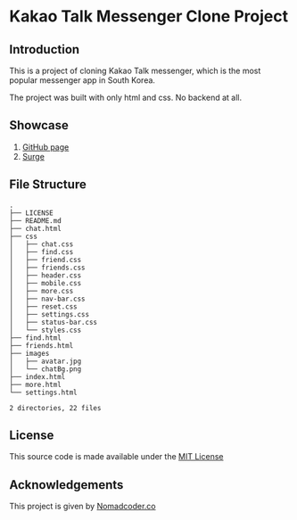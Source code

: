# Kakao Talk Messenger Clone Project
## Introduction  
This is a project of cloning Kakao Talk messenger, which is the most popular messenger app in South Korea.

The project was built with only html and css. No backend at all.

## Showcase
1) [GitHub page](https://dalpengholic.github.io/kakao-clone/)
2) [Surge](http://erect-rabbits.surge.sh)

## File Structure
```
.
├── LICENSE
├── README.md
├── chat.html
├── css
│   ├── chat.css
│   ├── find.css
│   ├── friend.css
│   ├── friends.css
│   ├── header.css
│   ├── mobile.css
│   ├── more.css
│   ├── nav-bar.css
│   ├── reset.css
│   ├── settings.css
│   ├── status-bar.css
│   └── styles.css
├── find.html
├── friends.html
├── images
│   ├── avatar.jpg
│   └── chatBg.png
├── index.html
├── more.html
└── settings.html

2 directories, 22 files
```
## License
This source code is made available under the [MIT License](https://github.com/dalpengholic/kakao-clone/blob/master/LICENSE)

## Acknowledgements
This project is given by [Nomadcoder.co](https://nomadcoders.co)
